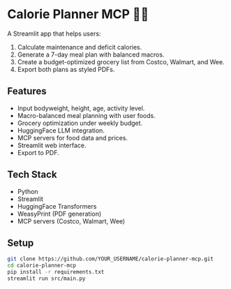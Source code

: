 # Calorie Planner MCP 🥗💪

A Streamlit app that helps users:
1. Calculate maintenance and deficit calories.
2. Generate a 7-day meal plan with balanced macros.
3. Create a budget-optimized grocery list from Costco, Walmart, and Wee.
4. Export both plans as styled PDFs.

## Features
- Input bodyweight, height, age, activity level.
- Macro-balanced meal planning with user foods.
- Grocery optimization under weekly budget.
- HuggingFace LLM integration.
- MCP servers for food data and prices.
- Streamlit web interface.
- Export to PDF.

## Tech Stack
- Python
- Streamlit
- HuggingFace Transformers
- WeasyPrint (PDF generation)
- MCP servers (Costco, Walmart, Wee)

## Setup
```bash
git clone https://github.com/YOUR_USERNAME/calorie-planner-mcp.git
cd calorie-planner-mcp
pip install -r requirements.txt
streamlit run src/main.py
